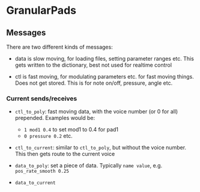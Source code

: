 # GranularPads


## Messages
There are two different kinds of messages:
- data is slow moving, for loading files, setting parameter ranges etc. This gets written to the dictionary, best not used for realtime control

- ctl is fast moving, for modulating parameters etc. for fast moving things. Does not get stored. This is for note on/off, pressure, angle etc.


### Current sends/receives
* `ctl_to_poly`: fast moving data, with the voice number (or 0 for all) prepended. Examples would be:
  * `1 mod1 0.4` to set mod1 to 0.4 for pad1
  * `0 pressure 0.2` etc.

* `ctl_to_current`: similar to  `ctl_to_poly`, but without the voice number. This then gets route to the current voice

* `data_to_poly`: set a piece of data. Typically `name value`, e.g. `pos_rate_smooth 0.25`
* `data_to_current`
